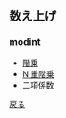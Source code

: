 ## 数え上げ
### modint
- <a href = "enum/factorial.md">階乗</a>
- <a href = "enum/n_fact.md">N 重階乗</a>
- <a href = "enum/combination.cpp">二項係数</a>

<a href = "https://github.com/tomo-224/klib/blob/main/index.md">戻る</a>
